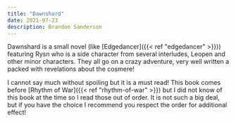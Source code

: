 ```yaml
---
title: "Dawnshard"
date: 2021-07-23
description: Brandon Sanderson
---
```


Dawnshard is a small novel (like [Edgedancer]({{< ref "edgedancer" >}})) featuring Rysn who is a side character from several interludes, Leopen and other minor characters. They all go on a crazy adventure, very well written a packed with revelations about the cosmere!

I cannot say much without spoiling but it is a must read! This book comes before [Rhythm of War]({{< ref "rhythm-of-war" >}}) but I did not know of this book at the time so I read those out of order. It is not such a big deal, but if you have the choice I recommend you respect the order for additional effect!
